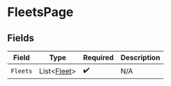# FleetsPage


## Fields

| Field                                       | Type                                        | Required                                    | Description                                 |
| ------------------------------------------- | ------------------------------------------- | ------------------------------------------- | ------------------------------------------- |
| `Fleets`                                    | List<[Fleet](../../Models/Shared/Fleet.md)> | :heavy_check_mark:                          | N/A                                         |